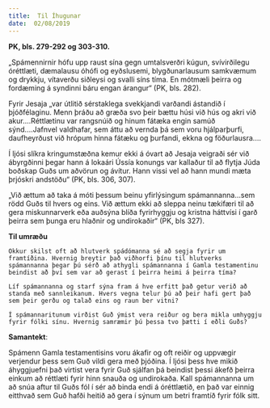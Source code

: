 ```yaml
---
title:  Til Íhugunar
date:  02/08/2019
---
```


**PK, bls. 279-292 og 303-310.**

„Spámennirnir hófu upp raust sína gegn umtalsverðri kúgun, svívirðilegu óréttlæti, dæmalausu óhófi og eyðslusemi, blygðunarlausum samkvæmum og drykkju, vítaverðu siðleysi og svalli síns tíma. En mótmæli þeirra og fordæming á syndinni báru engan árangur“ (PK, bls. 282).

Fyrir Jesaja „var útlitið sérstaklega svekkjandi varðandi ástandið í þjóðfélaginu. Menn þráðu að græða svo þeir bættu húsi við hús og akri við akur....Réttlætinu var rangsnúið og hinum fátæka engin samúð sýnd....Jafnvel valdhafar, sem áttu að vernda þá sem voru hjálparþurfi, daufheyrðust við hrópum hinna fátæku og þurfandi, ekkna og föðurlausra....

Í ljósi slíkra kringumstæðna kemur ekki á óvart að Jesaja veigraði sér við ábyrgðinni þegar hann á lokaári Ússía konungs var kallaður til að flytja Júda boðskap Guðs um aðvörun og ávítur. Hann vissi vel að hann mundi mæta þrjóskri andstöðu“ (PK, bls. 306, 307).

„Við ættum að taka á móti þessum beinu yfirlýsingum spámannanna...sem rödd Guðs til hvers og eins. Við ættum ekki að sleppa neinu tækifæri til að gera miskunnarverk eða auðsýna blíða fyrirhyggju og kristna háttvísi í garð þeirra sem þunga eru hlaðnir og undirokaðir“ (PK, bls 327).

**Til umræðu**

`Okkur skilst oft að hlutverk spádómanna sé að segja fyrir um framtíðina. Hvernig breytir það viðhorfi þínu til hlutverks spámannanna þegar þú sérð að athygli spámannanna í Gamla testamentinu beindist að því sem var að gerast í þeirra heimi á þeirra tíma?`

`Líf spámannanna og starf sýna fram á hve erfitt það getur verið að standa með sannleikanum. Hvers vegna telur þú að þeir hafi gert það sem þeir gerðu og talað eins og raun ber vitni?`

`Í spámannaritunum virðist Guð ýmist vera reiður og bera mikla umhyggju fyrir fólki sínu. Hvernig samræmir þú þessa tvo þætti í eðli Guðs?`

**Samantekt**:

Spámenn Gamla testamentisins voru ákafir og oft reiðir og uppvægir verjendur þess sem Guð vildi gera með þjóðina. Í ljósi þess hve mikið áhyggjuefni það virtist vera fyrir Guð sjálfan þá beindist þessi ákefð þeirra einkum að réttlæti fyrir hinn snauða og undirokaða. Kall spámannanna um að snúa aftur til Guðs fól í sér að binda endi á óréttlætið, en það var einnig eitthvað sem Guð hafði heitið að gera í sýnum um betri framtíð fyrir fólk sitt.